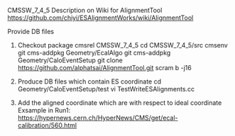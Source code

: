CMSSW_7_4_5
Description on Wiki for AlignmentTool
https://github.com/chiyi/ESAlignmentWorks/wiki/AlignmentTool

Provide DB files
1. Checkout package
cmsrel CMSSW_7_4_5
cd CMSSW_7_4_5/src
cmsenv
git cms-addpkg Geometry/EcalAlgo
git cms-addpkg Geometry/CaloEventSetup
git clone https://github.com/alphatsai/AlignmentTool.git
scram b -j16
2. Produce DB files which contain ES coordinate
cd Geometry/CaloEventSetup/test
vi TestWriteESAlignments.cc
 
3. Add the aligned coordinate which are with respect to ideal coordinate
Exsample in Run1: https://hypernews.cern.ch/HyperNews/CMS/get/ecal-calibration/560.html
 
